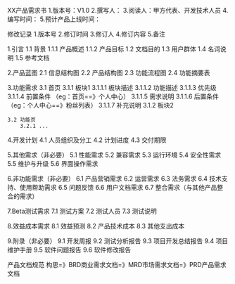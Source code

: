 XX产品需求书
	1.版本号：V1.0
	2.撰写人：
	3.阅读人：甲方代表、开发技术人员
	4.编写时间：
	5.预计产品上线时间：

修改记录
	1.版本号
	2.修订时间
	3.修订人
	4.修订内容
	5.备注

1.引言
	1.1 背景
		1.1.1 产品概述
		1.1.2 产品目标
	1.2 文档目的
	1.3 用户群体
	1.4 名词说明
	1.5 参考文档

2.产品蓝图
	2.1 信息结构图
	2.2 产品结构图
	2.3 功能流程图
	2.4 功能摘要表

3.功能需求
	3.1 首页
		3.1.1 板块1
			3.1.1.1 板块描述
			3.1.1.2 功能描述
			3.1.1.3 优先级
			3.1.1.4 前置条件   （eg：首页==》个人中心）
			3.1.1.5 需求说明
			3.1.1.6 后置条件   （eg：个人中心==》粉丝列表）
			3.1.1.7 补充说明
		3.1.2 板块2

	3.2 功能页
		3.2.1 ...

4.开发计划
	4.1 人员组织及分工
	4.2 计划进度
	4.3 交付期限

5.其他需求（非必要）
	5.1 性能需求
	5.2 兼容需求
	5.3 运行环境
	5.4 安全性需求
	5.5 维护与升级
	5.6 界面操作需求

6.非功能需求（非必要）
	6.1 产品营销需求
	6.2 运营需求
	6.3 法务需求
	6.4 技术支持、使用帮助需求
	6.5 问题反馈
	6.6 用户文档需求
	6.7 整合需求（与其他产品整合的需求）

7.Beta测试需求
	7.1 测试方案
	7.2 测试人员
	7.3 测试说明

8.效益成本需求
	8.1 效益预测
	8.2 产品技术成本
	8.3 其他支出成本

9.附录（非必要）
	9.1 开发周报
	9.2 测试分析报告
	9.3 项目开发总结报告
	9.4 项目维护手册
	9.5 软件问题报告
	9.6 软件修改报告


产品文档规范
构思=》BRD商业需求文档=》MRD市场需求文档=》PRD产品需求文档